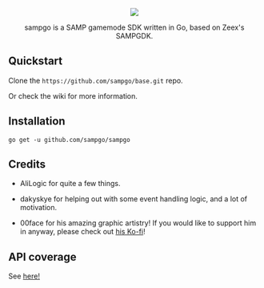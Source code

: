 <p align="center">
<img src="https://github.com/sampgo/sampgo/blob/master/img/GTASAGOMP_Stylesheet_condensed@2x.png?raw=true"/>
</p>
<p align="center">sampgo is a SAMP gamemode SDK written in Go, based on Zeex's SAMPGDK.</p>


## Quickstart
Clone the `https://github.com/sampgo/base.git` repo.

Or check the wiki for more information.

## Installation
```
go get -u github.com/sampgo/sampgo
```

## Credits
- AliLogic for quite a few things.

- dakyskye for helping out with some event handling logic, and a lot of motivation.

- 00face for his amazing graphic artistry! If you would like to support him in anyway, please check out [his Ko-fi](https://ko-fi.com/00face)!

## API coverage
See [here!](https://github.com/sampgo/sampgo/wiki/API-coverage)
